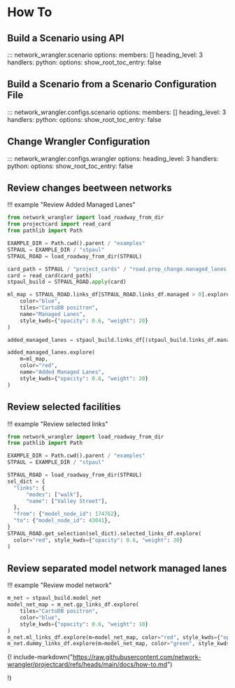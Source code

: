 # How To

## Build a Scenario using API

::: network_wrangler.scenario
    options:
        members: []
        heading_level: 3
    handlers:
      python:
        options:
          show_root_toc_entry: false

## Build a Scenario from a Scenario Configuration File

::: network_wrangler.configs.scenario
    options:
        members: []
        heading_level: 3
    handlers:
      python:
        options:
          show_root_toc_entry: false

## Change Wrangler Configuration

::: network_wrangler.configs.wrangler
    options:
        heading_level: 3
    handlers:
      python:
        options:
          show_root_toc_entry: false

## Review changes beetween networks

!!! example "Review Added Managed Lanes"

  ```python
  from network_wrangler import load_roadway_from_dir
  from projectcard import read_card
  from pathlib import Path

  EXAMPLE_DIR = Path.cwd().parent / "examples"
  STPAUL = EXAMPLE_DIR / "stpaul"
  STPAUL_ROAD = load_roadway_from_dir(STPAUL)

  card_path = STPAUL / "project_cards" / "road.prop_change.managed_lanes.yml"
  card = read_card(card_path)
  stpaul_build = STPAUL_ROAD.apply(card)

  ml_map = STPAUL_ROAD.links_df[STPAUL_ROAD.links_df.managed > 0].explore(
      color="blue",
      tiles="CartoDB positron",
      name="Managed Lanes",
      style_kwds={"opacity": 0.6, "weight": 20}
  )

  added_managed_lanes = stpaul_build.links_df[(stpaul_build.links_df.managed > 0) & (STPAUL_ROAD.links_df.managed == 0)]

  added_managed_lanes.explore(
      m=ml_map,
      color="red",
      name="Added Managed Lanes",
      style_kwds={"opacity": 0.6, "weight": 20}
  )
  ```

## Review selected facilities

!!! example "Review selected links"

  ```python
  from network_wrangler import load_roadway_from_dir
  from pathlib import Path

  EXAMPLE_DIR = Path.cwd().parent / "examples"
  STPAUL = EXAMPLE_DIR / "stpaul"

  STPAUL_ROAD = load_roadway_from_dir(STPAUL)
  sel_dict = {
    "links": {
        "modes": ["walk"],
        "name": ["Valley Street"],
    },
    "from": {"model_node_id": 174762},
    "to": {"model_node_id": 43041},
  }
  STPAUL_ROAD.get_selection(sel_dict).selected_links_df.explore(
    color="red", style_kwds={"opacity": 0.6, "weight": 20}
  )
  ```

## Review separated model network managed lanes

!!! example "Review model network"

  ```python
  m_net = stpaul_build.model_net
  model_net_map = m_net.gp_links_df.explore(
      tiles="CartoDB positron",
      color="blue",
      style_kwds={"opacity": 0.6, "weight": 10}
  )
  m_net.ml_links_df.explore(m=model_net_map, color="red", style_kwds={"opacity": 0.6, "weight": 10})
  m_net.dummy_links_df.explore(m=model_net_map, color="green", style_kwds={"opacity": 0.6, "weight": 10})
  ```

{!
  include-markdown("https://raw.githubusercontent.com/network-wrangler/projectcard/refs/heads/main/docs/how-to.md")

!}
